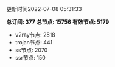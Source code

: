 更新时间2022-07-08 05:31:33

**总订阅: 377**
**总节点: 15756**
**有效节点: 5179**
- v2ray节点: 2518
- trojan节点: 441
- ss节点: 2070
- ssr节点: 150
